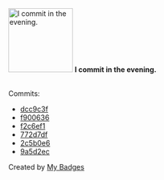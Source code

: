 <img src="https://my-badges.github.io/my-badges/evening-commits.png" alt="I commit in the evening." title="I commit in the evening." width="128">
<strong>I commit in the evening.</strong>
<br><br>

Commits:

- <a href="https://github.com/flathub/org.andypiper.Fedinspect/commit/dcc9c3fd4550b06ecf895a324ff80fa932467fce">dcc9c3f</a>
- <a href="https://github.com/flathub/org.andypiper.Fedinspect/commit/f9006361dfff48374830b88d8046922ac432c136">f900636</a>
- <a href="https://github.com/flathub/org.andypiper.Fedinspect/commit/f2c6ef137d73344c1913a54d90a25cb6a1a5d98a">f2c6ef1</a>
- <a href="https://github.com/andypiper/dotme/commit/772d7dfc36aabadb16778b19f6b3f4bc03d11b29">772d7df</a>
- <a href="https://github.com/andypiper/dotme/commit/2c5b0e66719eb2535c0fb8499b7f685dd85af2b8">2c5b0e6</a>
- <a href="https://github.com/andypiper/dotme/commit/9a5d2ec25e2cdf90071cec7fb544d10d01c82343">9a5d2ec</a>


Created by <a href="https://github.com/my-badges/my-badges">My Badges</a>